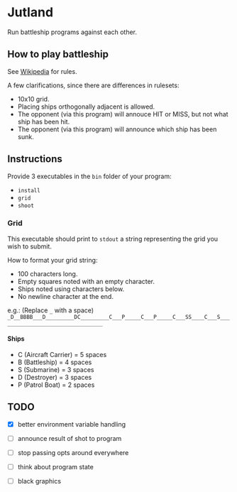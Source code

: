 # Jutland
Run battleship programs against each other.

## How to play battleship
See [Wikipedia](https://en.wikipedia.org/wiki/Battleship_(game)) for rules.

A few clarifications, since there are differences in rulesets:
* 10x10 grid.
* Placing ships orthogonally adjacent is allowed.
* The opponent (via this program) will annouce HIT or MISS, but not what ship has been hit.
* The opponent (via this program) will announce which ship has been sunk.

## Instructions
Provide 3 executables in the `bin` folder of your program:
* `install`
* `grid`
* `shoot`

### Grid
This executable should print to `stdout` a string representing the grid you wish to submit.

How to format your grid string:
* 100 characters long.
* Empty squares noted with an empty character.
* Ships noted using characters below.
* No newline character at the end.

e.g.: (Replace `_` with a space) `_D__BBBB___D_________DC_________C___P_____C___P_____C___SS____C___S_________________________________`

#### Ships
* C (Aircraft Carrier) = 5 spaces
* B (Battleship) = 4 spaces
* S (Submarine) = 3 spaces
* D (Destroyer) = 3 spaces
* P (Patrol Boat) = 2 spaces


## TODO
- [x] better environment variable handling
- [ ] announce result of shot to program
- [ ] stop passing opts around everywhere
- [ ] think about program state
- [ ] black graphics

